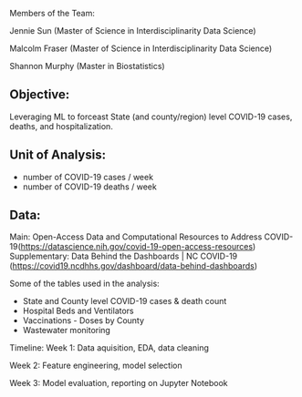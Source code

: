 Members of the Team:

Jennie Sun (Master of Science in Interdisciplinarity Data Science) 

Malcolm Fraser (Master of Science in Interdisciplinarity Data Science) 

Shannon Murphy (Master in Biostatistics) 


## Objective:
Leveraging ML to forceast State (and county/region) level COVID-19 cases, deaths, and hospitalization. 

## Unit of Analysis: 
- number of COVID-19 cases / week
- number of COVID-19 deaths / week

## Data:
Main: Open-Access Data and Computational Resources to Address COVID-19(https://datascience.nih.gov/covid-19-open-access-resources)
Supplementary: Data Behind the Dashboards | NC COVID-19 (https://covid19.ncdhhs.gov/dashboard/data-behind-dashboards)

Some of the tables used in the analysis:
- State and County level COVID-19 cases & death count
- Hospital Beds and Ventilators
- Vaccinations - Doses by County
- Wastewater monitoring 


Timeline: 
Week 1: Data aquisition, EDA, data cleaning

Week 2: Feature engineering, model selection

Week 3: Model evaluation, reporting on Jupyter Notebook
